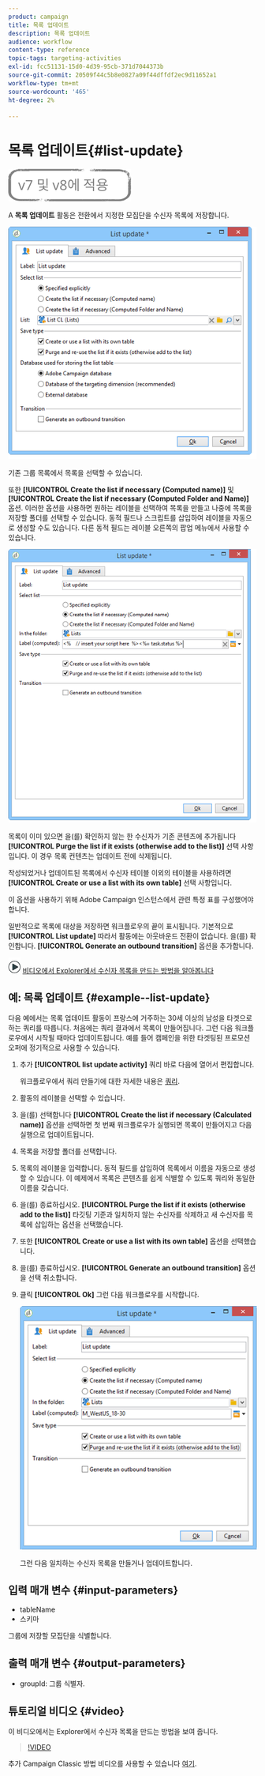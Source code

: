 ```yaml
---
product: campaign
title: 목록 업데이트
description: 목록 업데이트
audience: workflow
content-type: reference
topic-tags: targeting-activities
exl-id: fcc51131-15d0-4d39-95cb-371d7044373b
source-git-commit: 20509f44c5b8e0827a09f44dffdf2ec9d11652a1
workflow-type: tm+mt
source-wordcount: '465'
ht-degree: 2%

---
```


# 목록 업데이트{#list-update}

![](../../assets/common.svg)

A **목록 업데이트** 활동은 전환에서 지정한 모집단을 수신자 목록에 저장합니다.

![](assets/s_user_segmentation_update_group.png)

기존 그룹 목록에서 목록을 선택할 수 있습니다.

또한 **[!UICONTROL Create the list if necessary (Computed name)]** 및 **[!UICONTROL Create the list if necessary (Computed Folder and Name)]** 옵션. 이러한 옵션을 사용하면 원하는 레이블을 선택하여 목록을 만들고 나중에 목록을 저장할 폴더를 선택할 수 있습니다. 동적 필드나 스크립트를 삽입하여 레이블을 자동으로 생성할 수도 있습니다. 다른 동적 필드는 레이블 오른쪽의 팝업 메뉴에서 사용할 수 있습니다.

![](assets/s_user_segmentation_update_list_calc.png)

목록이 이미 있으면 을(를) 확인하지 않는 한 수신자가 기존 콘텐츠에 추가됩니다 **[!UICONTROL Purge the list if it exists (otherwise add to the list)]** 선택 사항입니다. 이 경우 목록 컨텐츠는 업데이트 전에 삭제됩니다.

작성되었거나 업데이트된 목록에서 수신자 테이블 이외의 테이블을 사용하려면 **[!UICONTROL Create or use a list with its own table]** 선택 사항입니다.

이 옵션을 사용하기 위해 Adobe Campaign 인스턴스에서 관련 특정 표를 구성했어야 합니다.

일반적으로 목록에 대상을 저장하면 워크플로우의 끝이 표시됩니다. 기본적으로 **[!UICONTROL List update]** 따라서 활동에는 아웃바운드 전환이 없습니다. 을(를) 확인합니다. **[!UICONTROL Generate an outbound transition]** 옵션을 추가합니다.

![](assets/do-not-localize/how-to-video.png) [비디오에서 Explorer에서 수신자 목록을 만드는 방법을 알아봅니다](#video)

## 예: 목록 업데이트 {#example--list-update}

다음 예에서는 목록 업데이트 활동이 프랑스에 거주하는 30세 이상의 남성을 타겟으로 하는 쿼리를 따릅니다. 처음에는 쿼리 결과에서 목록이 만들어집니다. 그런 다음 워크플로우에서 시작될 때마다 업데이트됩니다. 예를 들어 캠페인을 위한 타겟팅된 프로모션 오퍼에 정기적으로 사용할 수 있습니다.

1. 추가 **[!UICONTROL list update activity]** 쿼리 바로 다음에 열어서 편집합니다.

   워크플로우에서 쿼리 만들기에 대한 자세한 내용은 [쿼리](query.md).

1. 활동의 레이블을 선택할 수 있습니다.
1. 을(를) 선택합니다 **[!UICONTROL Create the list if necessary (Calculated name)]** 옵션을 선택하면 첫 번째 워크플로우가 실행되면 목록이 만들어지고 다음 실행으로 업데이트됩니다.
1. 목록을 저장할 폴더를 선택합니다.
1. 목록의 레이블을 입력합니다. 동적 필드를 삽입하여 목록에서 이름을 자동으로 생성할 수 있습니다. 이 예제에서 목록은 콘텐츠를 쉽게 식별할 수 있도록 쿼리와 동일한 이름을 갖습니다.
1. 을(를) 종료하십시오. **[!UICONTROL Purge the list if it exists (otherwise add to the list)]** 타깃팅 기준과 일치하지 않는 수신자를 삭제하고 새 수신자를 목록에 삽입하는 옵션을 선택했습니다.
1. 또한 **[!UICONTROL Create or use a list with its own table]** 옵션을 선택했습니다.
1. 을(를) 종료하십시오. **[!UICONTROL Generate an outbound transition]** 옵션을 선택 취소합니다.
1. 클릭 **[!UICONTROL Ok]** 그런 다음 워크플로우를 시작합니다.

   ![](assets/s_user_segmentation_update_list_calc_example.png)

   그런 다음 일치하는 수신자 목록을 만들거나 업데이트합니다.

## 입력 매개 변수 {#input-parameters}

* tableName
* 스키마

그룹에 저장할 모집단을 식별합니다.

## 출력 매개 변수 {#output-parameters}

* groupId: 그룹 식별자.

## 튜토리얼 비디오 {#video}

이 비디오에서는 Explorer에서 수신자 목록을 만드는 방법을 보여 줍니다.

>[!VIDEO](https://video.tv.adobe.com/v/25602/quality=12)

추가 Campaign Classic 방법 비디오를 사용할 수 있습니다 [여기](https://experienceleague.adobe.com/docs/campaign-classic-learn/tutorials/overview.html?lang=ko).
